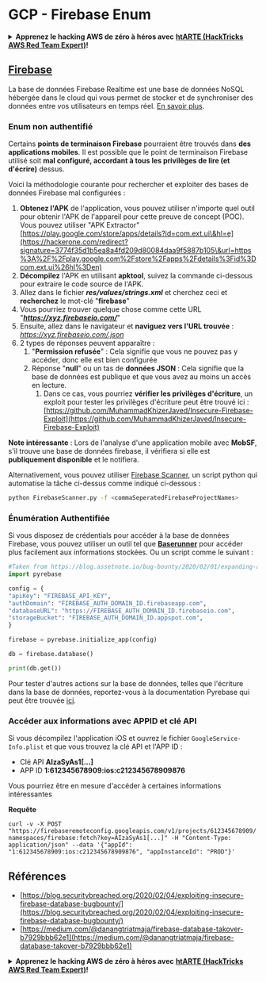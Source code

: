 # GCP - Firebase Enum

<details>

<summary><strong>Apprenez le hacking AWS de zéro à héros avec</strong> <a href="https://training.hacktricks.xyz/courses/arte"><strong>htARTE (HackTricks AWS Red Team Expert)</strong></a><strong>!</strong></summary>

Autres moyens de soutenir HackTricks :

* Si vous souhaitez voir votre **entreprise annoncée dans HackTricks** ou **télécharger HackTricks en PDF**, consultez les [**PLANS D'ABONNEMENT**](https://github.com/sponsors/carlospolop)!
* Obtenez le [**merchandising officiel PEASS & HackTricks**](https://peass.creator-spring.com)
* Découvrez [**La Famille PEASS**](https://opensea.io/collection/the-peass-family), notre collection d'[**NFTs exclusifs**](https://opensea.io/collection/the-peass-family)
* **Rejoignez le** 💬 [**groupe Discord**](https://discord.gg/hRep4RUj7f) ou le [**groupe telegram**](https://t.me/peass) ou **suivez** moi sur **Twitter** 🐦 [**@carlospolopm**](https://twitter.com/carlospolopm)**.**
* **Partagez vos astuces de hacking en soumettant des PR aux dépôts github** [**HackTricks**](https://github.com/carlospolop/hacktricks) et [**HackTricks Cloud**](https://github.com/carlospolop/hacktricks-cloud).

</details>

## [Firebase](https://cloud.google.com/sdk/gcloud/reference/firebase/)

La base de données Firebase Realtime est une base de données NoSQL hébergée dans le cloud qui vous permet de stocker et de synchroniser des données entre vos utilisateurs en temps réel. [En savoir plus](https://firebase.google.com/products/realtime-database/).

### Enum non authentifié

Certains **points de terminaison Firebase** pourraient être trouvés dans **des applications mobiles**. Il est possible que le point de terminaison Firebase utilisé soit **mal configuré, accordant à tous les privilèges de lire (et d'écrire)** dessus.

Voici la méthodologie courante pour rechercher et exploiter des bases de données Firebase mal configurées :

1. **Obtenez l'APK** de l'application, vous pouvez utiliser n'importe quel outil pour obtenir l'APK de l'appareil pour cette preuve de concept (POC).\
Vous pouvez utiliser "APK Extractor" [https://play.google.com/store/apps/details?id=com.ext.ui\&hl=e](https://hackerone.com/redirect?signature=3774f35d1b5ea8a4fd209d80084daa9f5887b105\&url=https%3A%2F%2Fplay.google.com%2Fstore%2Fapps%2Fdetails%3Fid%3Dcom.ext.ui%26hl%3Den)
2. **Décompilez** l'APK en utilisant **apktool**, suivez la commande ci-dessous pour extraire le code source de l'APK.
3. Allez dans le fichier _**res/values/strings.xml**_ et cherchez ceci et **recherchez** le mot-clé "**firebase**"
4. Vous pourriez trouver quelque chose comme cette URL "_**https://xyz.firebaseio.com/**_"
5. Ensuite, allez dans le navigateur et **naviguez vers l'URL trouvée** : _https://xyz.firebaseio.com/.json_
6. 2 types de réponses peuvent apparaître :
   1. "**Permission refusée**" : Cela signifie que vous ne pouvez pas y accéder, donc elle est bien configurée
   2. Réponse "**null**" ou un tas de **données JSON** : Cela signifie que la base de données est publique et que vous avez au moins un accès en lecture.
      1. Dans ce cas, vous pourriez **vérifier les privilèges d'écriture**, un exploit pour tester les privilèges d'écriture peut être trouvé ici : [https://github.com/MuhammadKhizerJaved/Insecure-Firebase-Exploit](https://github.com/MuhammadKhizerJaved/Insecure-Firebase-Exploit)

**Note intéressante** : Lors de l'analyse d'une application mobile avec **MobSF**, s'il trouve une base de données firebase, il vérifiera si elle est **publiquement disponible** et le notifiera.

Alternativement, vous pouvez utiliser [Firebase Scanner](https://github.com/shivsahni/FireBaseScanner), un script python qui automatise la tâche ci-dessus comme indiqué ci-dessous :
```bash
python FirebaseScanner.py -f <commaSeperatedFirebaseProjectNames>
```
### Énumération Authentifiée

Si vous disposez de crédentials pour accéder à la base de données Firebase, vous pouvez utiliser un outil tel que [**Baserunner**](https://github.com/iosiro/baserunner) pour accéder plus facilement aux informations stockées. Ou un script comme le suivant :
```python
#Taken from https://blog.assetnote.io/bug-bounty/2020/02/01/expanding-attack-surface-react-native/
import pyrebase

config = {
"apiKey": "FIREBASE_API_KEY",
"authDomain": "FIREBASE_AUTH_DOMAIN_ID.firebaseapp.com",
"databaseURL": "https://FIREBASE_AUTH_DOMAIN_ID.firebaseio.com",
"storageBucket": "FIREBASE_AUTH_DOMAIN_ID.appspot.com",
}

firebase = pyrebase.initialize_app(config)

db = firebase.database()

print(db.get())
```
Pour tester d'autres actions sur la base de données, telles que l'écriture dans la base de données, reportez-vous à la documentation Pyrebase qui peut être trouvée [ici](https://github.com/thisbejim/Pyrebase).

### Accéder aux informations avec APPID et clé API <a href="#access-info-with-appid-and-api-key" id="access-info-with-appid-and-api-key"></a>

Si vous décompilez l'application iOS et ouvrez le fichier `GoogleService-Info.plist` et que vous trouvez la clé API et l'APP ID :

* Clé API **AIzaSyAs1\[...]**
* APP ID **1:612345678909:ios:c212345678909876**

Vous pourriez être en mesure d'accéder à certaines informations intéressantes

**Requête**

`curl -v -X POST "https://firebaseremoteconfig.googleapis.com/v1/projects/612345678909/namespaces/firebase:fetch?key=AIzaSyAs1[...]" -H "Content-Type: application/json" --data '{"appId": "1:612345678909:ios:c212345678909876", "appInstanceId": "PROD"}'`

## Références <a href="#references" id="references"></a>

* ​[https://blog.securitybreached.org/2020/02/04/exploiting-insecure-firebase-database-bugbounty/](https://blog.securitybreached.org/2020/02/04/exploiting-insecure-firebase-database-bugbounty/)​
* ​[https://medium.com/@danangtriatmaja/firebase-database-takover-b7929bbb62e1](https://medium.com/@danangtriatmaja/firebase-database-takover-b7929bbb62e1)​

<details>

<summary><strong>Apprenez le hacking AWS de zéro à héros avec</strong> <a href="https://training.hacktricks.xyz/courses/arte"><strong>htARTE (HackTricks AWS Red Team Expert)</strong></a><strong>!</strong></summary>

Autres moyens de soutenir HackTricks :

* Si vous souhaitez voir votre **entreprise annoncée dans HackTricks** ou **télécharger HackTricks en PDF**, consultez les [**PLANS D'ABONNEMENT**](https://github.com/sponsors/carlospolop)!
* Obtenez le [**merchandising officiel PEASS & HackTricks**](https://peass.creator-spring.com)
* Découvrez [**La Famille PEASS**](https://opensea.io/collection/the-peass-family), notre collection d'[**NFTs**](https://opensea.io/collection/the-peass-family) exclusifs
* **Rejoignez le** 💬 [**groupe Discord**](https://discord.gg/hRep4RUj7f) ou le [**groupe Telegram**](https://t.me/peass) ou **suivez**-moi sur **Twitter** 🐦 [**@carlospolopm**](https://twitter.com/carlospolopm)**.**
* **Partagez vos astuces de hacking en soumettant des PR aux dépôts github** [**HackTricks**](https://github.com/carlospolop/hacktricks) et [**HackTricks Cloud**](https://github.com/carlospolop/hacktricks-cloud).

</details>
